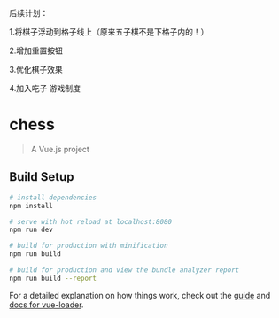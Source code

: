 后续计划：

1.将棋子浮动到格子线上（原来五子棋不是下格子内的！）

2.增加重置按钮

3.优化棋子效果

4.加入吃子 游戏制度
# chess

> A Vue.js project

## Build Setup

``` bash
# install dependencies
npm install

# serve with hot reload at localhost:8080
npm run dev

# build for production with minification
npm run build

# build for production and view the bundle analyzer report
npm run build --report
```

For a detailed explanation on how things work, check out the [guide](http://vuejs-templates.github.io/webpack/) and [docs for vue-loader](http://vuejs.github.io/vue-loader).
